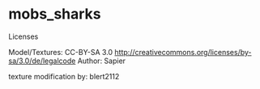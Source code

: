 # mobs_sharks

Licenses

Model/Textures:	CC-BY-SA 3.0
				http://creativecommons.org/licenses/by-sa/3.0/de/legalcode
Author: Sapier

texture modification by: blert2112
